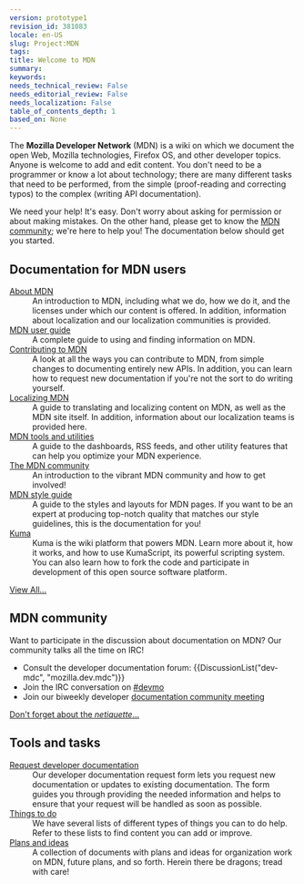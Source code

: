```yaml
---
version: prototype1
revision_id: 381083
locale: en-US
slug: Project:MDN
tags: 
title: Welcome to MDN
summary: 
keywords: 
needs_technical_review: False
needs_editorial_review: False
needs_localization: False
table_of_contents_depth: 1
based_on: None
---
```

<p>The <strong>Mozilla Developer Network</strong> (MDN) is a wiki on which we document the open Web, Mozilla technologies, Firefox OS, and other developer topics. Anyone is welcome to add and edit content. You don't need to be a programmer or know a lot about technology; there are many different tasks that need to be performed, from the simple (proof-reading and correcting typos) to the complex (writing API documentation).</p>
<p>We need your help! It's easy. Don't worry about asking for permission or about making mistakes. On the other hand, please get to know the <a href="/en-US/docs/Project:Community" title="/en-US/docs/Project:Community">MDN community</a>; we're here to help you! The documentation below should get you started.</p>
<div class="row topicpage-table">
  <div class="section">
    <h2 class="Documentation" id="Documentation" name="Documentation">Documentation for MDN users</h2>
    <dl>
      <dt>
        <a href="/en-US/docs/Project:MDN/About" title="/en-US/docs/Project:About">About MDN</a></dt>
      <dd>
        An introduction to MDN, including what we do, how we do it, and the licenses under which our content is offered. In addition, information about localization and our localization communities is provided.</dd>
      <dt>
        <a href="/en-US/docs/Project:MDN/User_guide" title="/en-US/docs/Project:MDN_user_guide">MDN user guide</a></dt>
      <dd>
        A complete guide to using and finding information on MDN.</dd>
      <dt>
        <a href="/en-US/docs/Project:MDN/Contributing" title="/en-US/docs/Project:Contributing_to_MDN">Contributing to MDN</a></dt>
      <dd>
        A look at all the ways you can contribute to MDN, from simple changes to documenting entirely new APIs. In addition, you can learn how to request new documentation if you're not the sort to do writing yourself.</dd>
      <dt>
        <a href="/en-US/docs/Project:MDN/Localizing" title="/en-US/docs/Project:MDN/Localizing">Localizing MDN</a></dt>
      <dd>
        A guide to translating and localizing content on MDN, as well as the MDN site itself. In addition, information about our localization teams is provided here.</dd>
      <dt>
        <a href="/en-US/docs/Project:MDN/Tools" title="/en-US/docs/Project:MDN/Tools">MDN tools and utilities</a></dt>
      <dd>
        A guide to the dashboards, RSS feeds, and other utility features that can help you optimize your MDN experience.</dd>
      <dt>
        <a href="/en-US/docs/Project:MDN/Community" title="/en-US/docs/Project:MDN/Community">The MDN community</a></dt>
      <dd>
        An introduction to the vibrant MDN community and how to get involved!</dd>
      <dt>
        <a href="/en-US/docs/Project:MDN/Style_guide" title="/en-US/docs/Project:MDN_style_guide">MDN style guide</a></dt>
      <dd>
        A guide to the styles and layouts for MDN pages. If you want to be an expert at producing top-notch quality that matches our style guidelines, this is the documentation for you!</dd>
      <dt>
        <a href="/en-US/docs/Project:MDN/Kuma" title="/en-US/docs/Project:KumaScript_manual">Kuma</a></dt>
      <dd>
        Kuma is the wiki platform that powers MDN. Learn more about it, how it works, and how to use KumaScript, its powerful scripting system. You can also learn how to fork the code and participate in development of this open source software platform.</dd>
    </dl>
    <p><span class="alllinks"><a href="/en-US/docs/tag/MDC_Project" title="/en-US/docs/tag/CSS">View All...</a></span></p>
  </div>
  <div class="section">
    <h2 class="Community" id="Community" name="Community">MDN community</h2>
    <p>Want to participate in the discussion about documentation on MDN? Our community talks all the time on IRC!</p>
    <ul>
      <li>Consult the developer documentation forum: {{DiscussionList("dev-mdc", "mozilla.dev.mdc")}}</li>
      <li>Join the IRC conversation on <a href="irc://irc.mozilla.org/devmo" title="irc://irc.mozilla.org/devmo">#devmo</a></li>
      <li>Join our biweekly developer <a href="https://wiki.mozilla.org/MDN/Community_meetings/" title="https://wiki.mozilla.org/MDN/Community_meetings/">documentation community meeting</a></li>
    </ul>
    <p><span class="alllinks"><a class="external" href="http://www.catb.org/~esr/faqs/smart-questions.html" title="http://www.catb.org/~esr/faqs/smart-questions.html">Don't forget about the <em>netiquette</em>...</a></span></p>
    <h2 class="Tools" id="Tools" name="Tools">Tools and tasks</h2>
    <dl>
      <dt>
        <a href="https://bugzilla.mozilla.org/form.doc" title="https://bugzilla.mozilla.org/form.doc"><span class="external">Request developer documentation</span></a></dt>
      <dd>
        Our developer documentation request form lets you request new documentation or updates to existing documentation. The form guides you through providing the needed information and helps to ensure that your request will be handled as soon as possible.</dd>
      <dt>
        <a href="/en-US/docs/Project:MDN/Things_to_do" title="/en-US/docs/Project:Things_to_do">Things to do</a></dt>
      <dd>
        We have several lists of different types of things you can to do help. Refer to these lists to find content you can add or improve.</dd>
      <dt>
        <a href="/docs/Project:MDN/Plans" title="/docs/Project:MDN/Plans">Plans and ideas</a></dt>
      <dd>
        A collection of documents with plans and ideas for organization work on MDN, future plans, and so forth. Herein there be dragons; tread with care!</dd>
    </dl>
    <ul>
    </ul>
  </div>
</div>
<p>&nbsp;</p>

